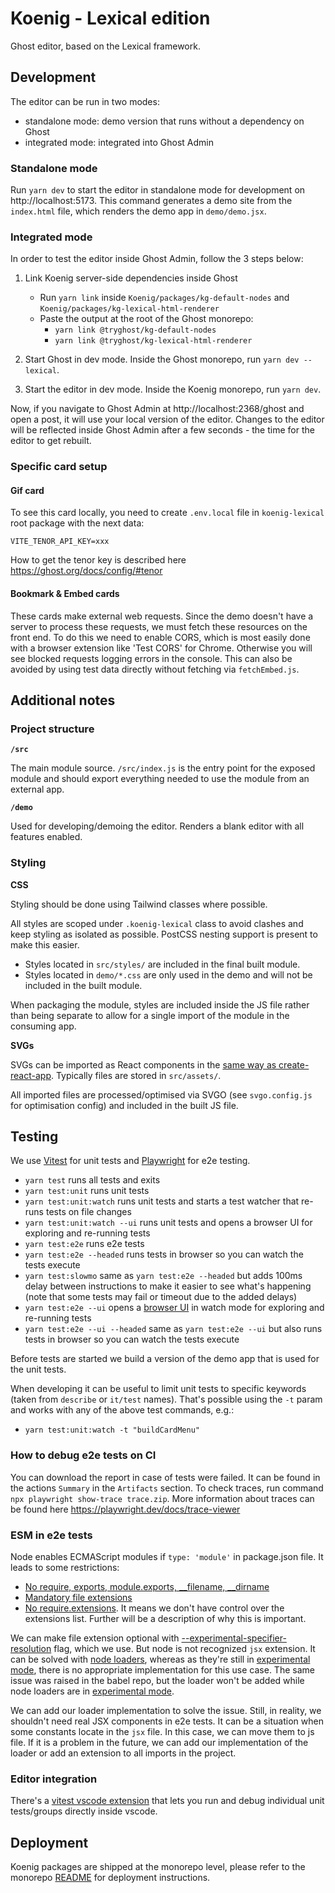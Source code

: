 # Koenig - Lexical edition

Ghost editor, based on the Lexical framework.

## Development

The editor can be run in two modes:
- standalone mode: demo version that runs without a dependency on Ghost
- integrated mode: integrated into Ghost Admin

### Standalone mode

Run `yarn dev` to start the editor in standalone mode for development on http://localhost:5173. This command generates a demo site from the `index.html` file, which renders the demo app in `demo/demo.jsx`.

### Integrated mode

In order to test the editor inside Ghost Admin, follow the 3 steps below:

1. Link Koenig server-side dependencies inside Ghost
   - Run `yarn link` inside `Koenig/packages/kg-default-nodes` and `Koenig/packages/kg-lexical-html-renderer`
   - Paste the output at the root of the Ghost monorepo:
     - `yarn link @tryghost/kg-default-nodes`
     - `yarn link @tryghost/kg-lexical-html-renderer`

2. Start Ghost in dev mode. Inside the Ghost monorepo, run `yarn dev --lexical`.

3. Start the editor in dev mode. Inside the Koenig monorepo, run `yarn dev`.

Now, if you navigate to Ghost Admin at http://localhost:2368/ghost and open a post, it will use your local version of the editor. Changes to the editor will be reflected inside Ghost Admin after a few seconds - the time for the editor to get rebuilt.

### Specific card setup

#### Gif card

To see this card locally, you need to create `.env.local` file in `koenig-lexical` root package with the next data:
```
VITE_TENOR_API_KEY=xxx
```

How to get the tenor key is described here https://ghost.org/docs/config/#tenor

#### Bookmark & Embed cards

These cards make external web requests. Since the demo doesn't have a server to process these requests, we must fetch these resources on the front end. To do this we need to enable CORS, which is most easily done with a browser extension like 'Test CORS' for Chrome. Otherwise you will see blocked requests logging errors in the console. This can also be avoided by using test data directly without fetching via `fetchEmbed.js`.

## Additional notes

### Project structure

**`/src`**

The main module source. `/src/index.js` is the entry point for the exposed module and should export everything needed to use the module from an external app.

**`/demo`**

Used for developing/demoing the editor. Renders a blank editor with all features enabled.

### Styling

**CSS**

Styling should be done using Tailwind classes where possible.

All styles are scoped under `.koenig-lexical` class to avoid clashes and keep styling as isolated as possible. PostCSS nesting support is present to make this easier.

- Styles located in `src/styles/` are included in the final built module.
- Styles located in `demo/*.css` are only used in the demo and will not be included in the built module.

When packaging the module, styles are included inside the JS file rather than being separate to allow for a single import of the module in the consuming app.

**SVGs**

SVGs can be imported as React components in the [same way as create-react-app](https://create-react-app.dev/docs/adding-images-fonts-and-files/#adding-svgs). Typically files are stored in `src/assets/`.

All imported files are processed/optimised via SVGO (see `svgo.config.js` for optimisation config) and included in the built JS file.

## Testing

We use [Vitest](https://vitest.dev) for unit tests and [Playwright](https://playwright.dev) for e2e testing.

- `yarn test` runs all tests and exits
- `yarn test:unit` runs unit tests
- `yarn test:unit:watch` runs unit tests and starts a test watcher that re-runs tests on file changes
- `yarn test:unit:watch --ui` runs unit tests and opens a browser UI for exploring and re-running tests
- `yarn test:e2e` runs e2e tests
- `yarn test:e2e --headed` runs tests in browser so you can watch the tests execute
- `yarn test:slowmo` same as `yarn test:e2e --headed` but adds 100ms delay between instructions to make it easier to see what's happening (note that some tests may fail or timeout due to the added delays)
- `yarn test:e2e --ui` opens a [browser UI](https://playwright.dev/docs/test-ui-mode) in watch mode for exploring and re-running tests
- `yarn test:e2e --ui --headed` same as `yarn test:e2e --ui` but also runs tests in browser so you can watch the tests execute

Before tests are started we build a version of the demo app that is used for the unit tests.

When developing it can be useful to limit unit tests to specific keywords (taken from `describe` or `it/test` names). That's possible using the `-t` param and works with any of the above test commands, e.g.:

- `yarn test:unit:watch -t "buildCardMenu"`

### How to debug e2e tests on CI

You can download the report in case of tests were failed. It can be found in the actions `Summary` in the `Artifacts` section.
To check traces, run command `npx playwright show-trace trace.zip`.
More information about traces can be found here https://playwright.dev/docs/trace-viewer

### ESM in e2e tests

Node enables ECMAScript modules if `type: 'module'` in package.json file. It leads to some restrictions:
- [No require, exports, module.exports, __filename, __dirname](https://github.com/GrosSacASac/node/blob/master/doc/api/esm.md#no-require-exports-moduleexports-__filename-__dirname)
- [Mandatory file extensions](https://github.com/GrosSacASac/node/blob/master/doc/api/esm.md#mandatory-file-extensions)
- [No require.extensions](https://github.com/GrosSacASac/node/blob/master/doc/api/esm.md#no-requireextensions). It means we don't have control over the extensions list. Further will be a description of why this is important.

We can make file extension optional with [--experimental-specifier-resolution](https://nodejs.org/api/cli.html#--experimental-specifier-resolutionmode)
flag, which we use. But node is not recognized `jsx` extension.
It can be solved with [node loaders](https://github.com/nodejs/loaders-test/tree/main/commonjs-extension-resolution-loader), whereas
as they're still in [experimental mode](https://nodejs.org/api/esm.html#esm_experimental_loaders), there is no appropriate
implementation for this use case.
The same issue was raised in the babel repo, but the loader won't be added while node loaders are
in [experimental mode](https://github.com/babel/babel/issues/11934).

We can add our loader implementation to solve the issue. Still, in reality, we shouldn't need real
JSX components in e2e tests. It can be a situation when some constants locate in the `jsx` file. In this case,
we can move them to js file. If it is a problem in the future, we can add our implementation of the loader or
add an extension to all imports in the project.

### Editor integration

There's a [vitest vscode extension](https://marketplace.visualstudio.com/items?itemName=ZixuanChen.vitest-explorer) that
lets you run and debug individual unit tests/groups directly inside vscode.

## Deployment

Koenig packages are shipped at the monorepo level, please refer to the monorepo [README](../../README.md) for deployment instructions.
